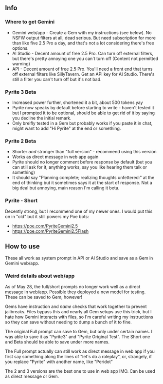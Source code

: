 ## Info
### Where to get Gemini
- Gemini web/app - Create a Gem with my instructions (see below). No NSFW output filters at all, dead serious. But need subscription for more than like five 2.5 Pro a day, and that's not a lot considering there's free options.
- AI Studio - Decent amount of free 2.5 Pro. Can turn off external filters, but there's pretty annoying one you can't turn off (Content not permitted warning)
- API - Decent amount of free 2.5 Pro. You'll need a front end that turns off external filters like SillyTavern. Get an API key for AI Studio. There's still a filter you can't turn off but it's not bad.

### Pyrite 3 Beta
- Increased power further, shortened it a bit, about 500 tokens yay
- Pyrite now speaks by default before starting to write - haven't tested it but I prompted it to be optional, should be able to get rid of it by saying you decline the initial remark. 
- Only breifly tested in a Gem but probably works if you paste it in chat, might want to add "Hi Pyrite" at the end or something.

### Pyrite 2 Beta
- Shorter *and* stronger than "full version" - recommend using this version
- Works as direct message in web app again
- Pyrite should no longer comment before response by default (but you can still ask for it, anything works, say you like hearing them talk or something)
- It should say "Planning complete; realizing thoughts unfettered:" at the end of thinking but it sometimes says it at the start of response. Not a big deal but annoying, main reason I'm calling it beta.

### Pyrite - Short
Decently strong, but I recommend one of my newer ones. I would put this on in "old" but it still powers my Poe bots:

- https://poe.com/PyriteGemini2.5
- https://poe.com/PyriteGemini2.5Flash

## How to use
These all work as system prompt in API or AI Studio and save as a Gem in Gemini web/app.

### Weird details about web/app
As of May 28, the full/short prompts no longer work well as a direct message in web/app. Possible they deployed a new model for testing. These can be saved to Gem, however!

Gems have instruction and *name* checks that work together to prevent jailbreaks. Files bypass this and nearly all Gem setups use this trick, but I hate how Gemini interacts with files, so I'm careful writing my instructions so they can save without needing to dump a bunch of it to fine. 

The original Full prompt can save to Gem, but only under certain names. I was able to save it as "Pyrite3" and "Pyrite Original Test". The Short one and Beta  should be able to save under more names.

The Full prompt actually can still work as direct message in web app if you first say something along the lines of "let's do a roleplay", or, strangely, if you replace "Pyrite" with another name, like "Peridot"

The 2 and 3 versions are the best one to use in web app IMO. Can be used as direct message or Gem.
